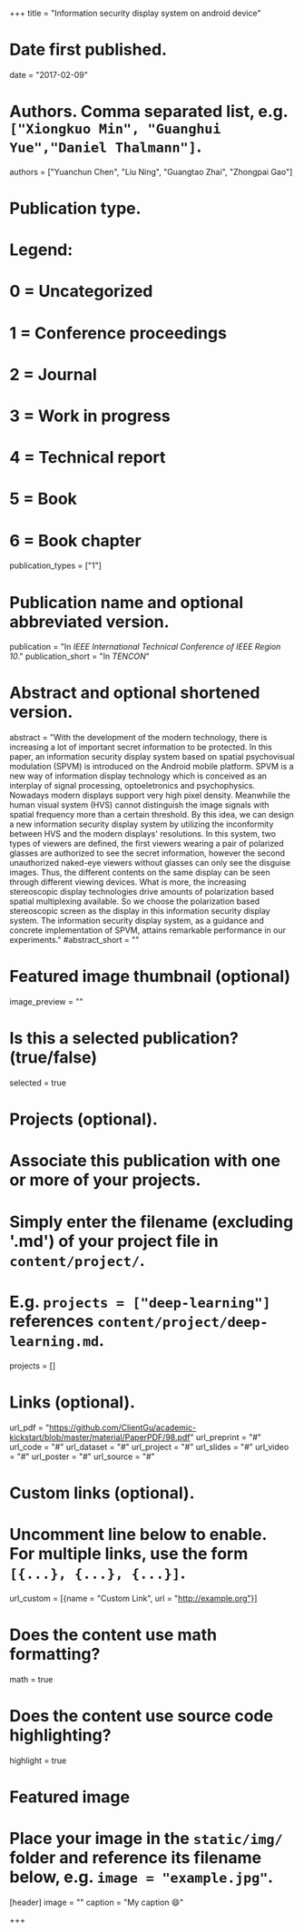 +++
title = "Information security display system on android device"

# Date first published.
date = "2017-02-09"

# Authors. Comma separated list, e.g. `["Xiongkuo Min", "Guanghui Yue","Daniel Thalmann"]`.
authors = ["Yuanchun Chen", "Liu Ning", "Guangtao Zhai", "Zhongpai Gao"]
# Publication type.
# Legend:
# 0 = Uncategorized
# 1 = Conference proceedings
# 2 = Journal
# 3 = Work in progress
# 4 = Technical report
# 5 = Book
# 6 = Book chapter
publication_types = ["1"]

# Publication name and optional abbreviated version.
publication = "In *IEEE International Technical Conference of IEEE Region 10*."
publication_short = "In *TENCON*"

# Abstract and optional shortened version.
abstract = "With the development of the modern technology, there is increasing a lot of important secret information to be protected. In this paper, an information security display system based on spatial psychovisual modulation (SPVM) is introduced on the Android mobile platform. SPVM is a new way of information display technology which is conceived as an interplay of signal processing, optoeletronics and psychophysics. Nowadays modern displays support very high pixel density. Meanwhile the human visual system (HVS) cannot distinguish the image signals with spatial frequency more than a certain threshold. By this idea, we can design a new information security display system by utilizing the inconformity between HVS and the modern displays' resolutions. In this system, two types of viewers are defined, the first viewers wearing a pair of polarized glasses are authorized to see the secret information, however the second unauthorized naked-eye viewers without glasses can only see the disguise images. Thus, the different contents on the same display can be seen through different viewing devices. What is more, the increasing stereoscopic display technologies drive amounts of polarization based spatial multiplexing available. So we choose the polarization based stereoscopic screen as the display in this information security display system. The information security display system, as a guidance and concrete implementation of SPVM, attains remarkable performance in our experiments."
#abstract_short = ""

# Featured image thumbnail (optional)
image_preview = ""

# Is this a selected publication? (true/false)
selected = true

# Projects (optional).
#   Associate this publication with one or more of your projects.
#   Simply enter the filename (excluding '.md') of your project file in `content/project/`.
#   E.g. `projects = ["deep-learning"]` references `content/project/deep-learning.md`.
projects = []

# Links (optional).
url_pdf = "https://github.com/ClientGu/academic-kickstart/blob/master/material/PaperPDF/98.pdf"
url_preprint = "#"
url_code = "#"
url_dataset = "#"
url_project = "#"
url_slides = "#"
url_video = "#"
url_poster = "#"
url_source = "#"

# Custom links (optional).
#   Uncomment line below to enable. For multiple links, use the form `[{...}, {...}, {...}]`.
 url_custom = [{name = "Custom Link", url = "http://example.org"}]

# Does the content use math formatting?
math = true

# Does the content use source code highlighting?
highlight = true

# Featured image
# Place your image in the `static/img/` folder and reference its filename below, e.g. `image = "example.jpg"`.
[header]
image = ""
caption = "My caption 😄"

+++
